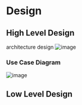 # Design

## High Level Design
architecture design
![image](https://user-images.githubusercontent.com/80376117/114819247-cd6f8000-9dda-11eb-8ed9-629b3d3739c9.png)


### Use Case Diagram
![image](https://user-images.githubusercontent.com/80376117/114819317-ec6e1200-9dda-11eb-9bd9-c3577fe1dbdf.png)

## Low Level Design 
